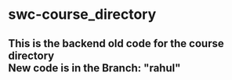 # swc-course_directory

<h2>This is the backend old code for the course directory<br>New code is in the Branch: "rahul" </h2>
